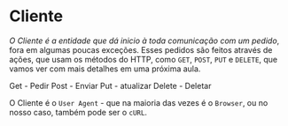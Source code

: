 # Cliente

*O Cliente é a entidade que dá inicio à toda comunicação com um pedido*, fora em algumas poucas exceções. Esses pedidos são feitos através de ações, que usam os métodos do HTTP, como ``GET``, ``POST``, ``PUT`` e ``DELETE``, que vamos ver com mais detalhes em uma próxima aula.

Get - Pedir
Post - Enviar
Put - atualizar 
Delete - Deletar 


O Cliente é o ``User Agent`` - que na maioria das vezes é o ``Browser``, ou no nosso caso, também pode ser o ``cURL``.

